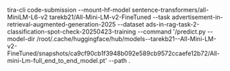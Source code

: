 
tira-cli code-submission --mount-hf-model sentence-transformers/all-MiniLM-L6-v2 tarekb21/All-Mini-LM-v2-FineTuned  --task  advertisement-in-retrieval-augmented-generation-2025 --dataset ads-in-rag-task-2-classification-spot-check-20250423-training --command '/predict.py --model-dir /root/.cache/huggingface/hub/models--tarekb21--All-Mini-LM-v2-FineTuned/snapshots/ca9cf90cb1f3948b092e589cb9572ccaefe12b72/All-mini-Lm-full_end_to_end_model.pt' --path .
